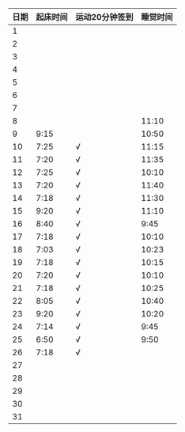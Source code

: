日期|起床时间|运动20分钟签到|睡觉时间
:---------------|:---------------|:---------------|:---------------
1| | | |
2| | | |
3| | | |
4| | | |
5| | | |
6| | | |
7| | | |
8|| |11:10|
9|9:15| |10:50|
10|7:25|√|11:15|
11|7:20|√|11:35|
12|7:25|√|10:10|
13|7:20|√|11:40|
14|7:18|√|11:30|
15|9:20|√|11:10|
16|8:40|√|9:45|
17|7:18|√|10:10|
18|7:03|√|10:23|
19|7:18|√|10:15|
20|7:20|√|10:10|
21|7:18|√|10:25|
22|8:05|√|10:40|
23|9:20|√|10:20|
24|7:14|√|9:45|
25|6:50|√|9:50|
26|7:18|√| |
27| | | |
28| | | |
29| | | |
30| | | |
31| | | |
